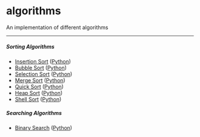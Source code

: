 algorithms
==========

An implementation of different algorithms

---

##### Sorting Algorithms
* [Insertion Sort](http://en.wikipedia.org/wiki/Insertion_sort) ([Python][sort.py])
* [Bubble Sort](http://en.wikipedia.org/wiki/Bubble_sort) ([Python][sort.py])
* [Selection Sort](http://en.wikipedia.org/wiki/Selection_sort) ([Python][sort.py])
* [Merge Sort](http://en.wikipedia.org/wiki/Merge_sort) ([Python][sort.py])
* [Quick Sort](http://en.wikipedia.org/wiki/Quicksort) ([Python][sort.py])
* [Heap Sort](http://en.wikipedia.org/wiki/Heapsort) ([Python][sort.py])
* [Shell Sort](http://en.wikipedia.org/wiki/Shell_sort) ([Python][sort.py])

[sort.py]: https://github.com/zhoulike/algorithms/blob/master/sort/python/sort.py

##### Searching Algorithms
* [Binary Search](http://en.wikipedia.org/wiki/Binary_search_algorithm) ([Python][binary_search.py])

[binary_search.py]: https://github.com/zhoulike/algorithms/blob/master/search/python/binary_search.py